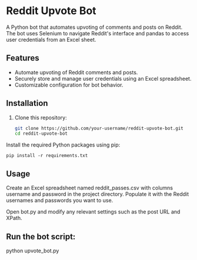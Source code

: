 # Reddit Upvote Bot
A Python bot that automates upvoting of comments and posts on Reddit. The bot uses Selenium to navigate Reddit's interface and pandas to access user credentials from an Excel sheet.

## Features

- Automate upvoting of Reddit comments and posts.
- Securely store and manage user credentials using an Excel spreadsheet.
- Customizable configuration for bot behavior.

## Installation

1. Clone this repository:

   ```bash
   git clone https://github.com/your-username/reddit-upvote-bot.git
   cd reddit-upvote-bot


Install the required Python packages using pip:

```
pip install -r requirements.txt
```

## Usage

Create an Excel spreadsheet named reddit_passes.csv with columns username and password in the project directory. Populate it with the Reddit usernames and passwords you want to use.

Open bot.py and modify any relevant settings such as the post URL and XPath.

## Run the bot script:

python upvote_bot.py
